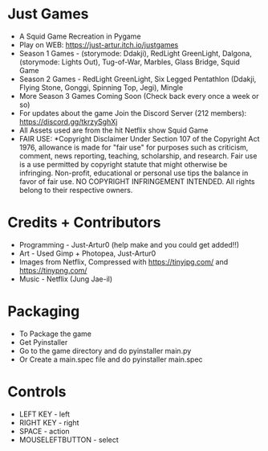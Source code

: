 # Just Games
- A Squid Game Recreation in Pygame
- Play on WEB: https://just-artur.itch.io/justgames
- Season 1 Games - (storymode: Ddakji), RedLight GreenLight, Dalgona, (storymode: Lights Out), Tug-of-War, Marbles, Glass Bridge, Squid Game
- Season 2 Games - RedLight GreenLight, Six Legged Pentathlon (Ddakji, Flying Stone, Gonggi, Spinning Top, Jegi), Mingle
- More Season 3 Games Coming Soon (Check back every once a week or so)
- For updates about the game Join the Discord Server (212 members): https://discord.gg/tkrzySghXj
- All Assets used are from the hit Netflix show Squid Game
- FAIR USE: *Copyright Disclaimer Under Section 107 of the Copyright Act 1976, allowance is made for "fair use" for purposes such as criticism, comment, news reporting, teaching, scholarship, and research. Fair use is a use permitted by copyright statute that might otherwise be infringing. Non-profit, educational or personal use tips the balance in favor of fair use. NO COPYRIGHT INFRINGEMENT INTENDED. All rights belong to their respective owners.
# Credits + Contributors
- Programming - Just-Artur0 (help make and you could get added!!)
- Art - Used Gimp + Photopea, Just-Artur0
- Images from Netflix, Compressed with https://tinyjpg.com/ and https://tinypng.com/
- Music - Netflix (Jung Jae-il)
# Packaging
- To Package the game
- Get Pyinstaller
- Go to the game directory and do pyinstaller main.py
- Or Create a main.spec file and do pyinstaller main.spec
# Controls
- LEFT KEY - left
- RIGHT KEY - right
- SPACE - action
- MOUSELEFTBUTTON - select
